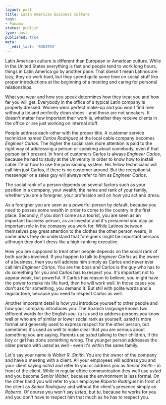 ```yaml
---
layout: post
title: Latin American business culture
tags:
- Panama
status: publish
type: post
published: true
meta:
  _edit_last: '6384953'
---
```

<p>Latin American culture is different than European or American culture. While in the United States everything is fast and people tend to work long hours, things in Latin America go by another pace. That doesn't mean Latinos are lazy, they do work hard, but they spend quite some time on social stuff like proper introductions at the beginning of a meeting and caring for personal relationships.</p>

<p>What you wear and how you speak determines how they treat you and how far you will get. Everybody in the office of a typical Latin company is properly dressed. Women wear perfect make-up and you won't find men without a tie and perfectly clean shoes - and those are not sneakers. It doesn't matter how important their work is, whether they receive clients in the office or are just working on internal stuff.</p>

<p>People address each-other with the proper title. A customer service technician named <em>Carlos Rodriguez</em> at the local cable company becomes <em>Engineer Carlos</em>. The higher the social rank more attention is paid to the right way of addressing a person or speaking about somebody, even if that person isn't present. In front of customers Carlos is always <em>Engineer Carlos</em>, because he had to study at the University in order to know how to install cable TV or how to use the provisioning system. His fellow technicians will call him just Carlos, if there is no customer around. But the receptionist, messenger or a sales guy will always refer to him as <em>Engineer Carlos</em>.</p>

<p>The social rank of a person depends on several factors such as your position in a company, your wealth, the name and rank of your family, whether you are a foreigner, your profession and on how you act and dress. </p>

<p>As a foreigner you are seen as a powerful person by default, because you need to posses some wealth in order to come to the country in the first place. Secondly, if you don't come as a tourist, you are seen as an important business person, as an investor and it's presumed you play an important role in the company you work for. While Latinos between themselves pay great attention to the clothes the other person wears, in some areas they do understand that foreigners might be important persons although they don't dress like a high-ranking executive.</p>

<p>How you are supposed to treat other people depends on the social rank of both parties involved. If you happen to talk to <em>Engineer Carlos</em> as the owner of a business, then you will address him simply as Carlos and never ever call him <em>Engineer Carlos</em>. You are the boss and Carlos is the guy who has to do something for you and Carlos has to respect you. It's important not to appear weak, but powerful. If Carlos has reason to believe, you might have the power to make his life hard, then he will work well. In those cases you don't ask for something, you demand it. But still with polite words and a regular tone, because you need to respect Carlos as well.</p>

<p>Another important detail is how you introduce yourself to other people and how your company introduces you. The Spanish language knows two different words for the English <em>you</em>. <em>tu</em> is used to address persons you know well or who are of similar or lower social rank as yourself. <em>usted</em> is more formal and generally used to express respect for the other person, but sometimes it's used as well to make clear that you are serious about something you are saying. Parents use <em>usted</em> talking to their children, if the boy or girl has done something wrong. The younger person addresses the older person with <em>usted</em> as well - even it's within the same family.</p>

<p>Let's say your name is <em>Walter R. Smith</em>. You are the owner of the company and have a meeting with a client. All your employees will address you and your client saying <em>usted</em> and refer to you or address you as <em>Senior Smith</em> - in front of the client. While in regular office communication they well use <em>usted</em> and you become <em>Senior Walter</em>, because the environment is less formal. On the other hand you will refer to your employee <em>Roberto Rodriguez</em> in front of the client as <em>Senior Rodriguez</em> and without the client's presence simply as <em>Roberto</em>. Of course you won't say <em>usted</em>, but <em>tu</em>, because he works for you and you don't have to respect him that much as he has to respect you.</p>

